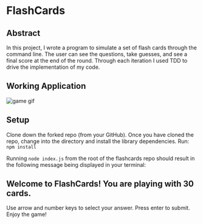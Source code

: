 # FlashCards

## Abstract
In this project, I wrote a program to simulate a set of flash cards through the command line. The user can see the questions, take guesses, and see a final score at the end of the round. Through each iteration I used TDD to drive the implementation of my code.

## Working Application
![game gif](https://giphy.com/gifs/dCF5U2aYMPbOtZCsZO/html5)

## Setup
Clone down the forked repo (from your GitHub).
Once you have cloned the repo, change into the directory and install the library dependencies. Run:
`npm install`

Running `node index.js` from the root of the flashcards repo should result in the following message being displayed in your terminal:

Welcome to FlashCards! You are playing with 30 cards.
-----------------------------------------------------------------------

Use arrow and number keys to select your answer. Press enter to submit.
Enjoy the game!
